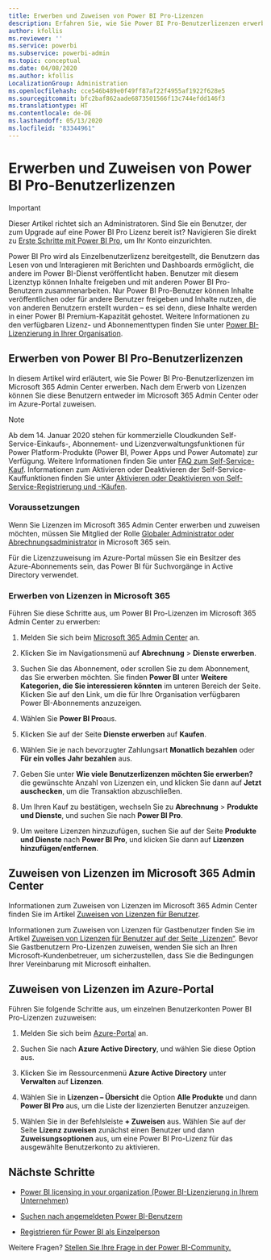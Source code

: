 ```yaml
---
title: Erwerben und Zuweisen von Power BI Pro-Lizenzen
description: Erfahren Sie, wie Sie Power BI Pro-Benutzerlizenzen erwerben und Benutzern zuweisen, damit diese auf Inhalte zugreifen und mit Kollegen im Power BI-Dienst zusammenarbeiten können.
author: kfollis
ms.reviewer: ''
ms.service: powerbi
ms.subservice: powerbi-admin
ms.topic: conceptual
ms.date: 04/08/2020
ms.author: kfollis
LocalizationGroup: Administration
ms.openlocfilehash: cce546b489e0f49ff87af22f4955af1922f628e5
ms.sourcegitcommit: bfc2baf862aade6873501566f13c744efdd146f3
ms.translationtype: HT
ms.contentlocale: de-DE
ms.lasthandoff: 05/13/2020
ms.locfileid: "83344961"
---
```

# <a name="purchase-and-assign-power-bi-pro-user-licenses"></a>Erwerben und Zuweisen von Power BI Pro-Benutzerlizenzen

>[!IMPORTANT]
>Dieser Artikel richtet sich an Administratoren. Sind Sie ein Benutzer, der zum Upgrade auf eine Power BI Pro Lizenz bereit ist? Navigieren Sie direkt zu [Erste Schritte mit Power BI Pro](https://go.microsoft.com/fwlink/?LinkId=2106428&clcid=0x409&cmpid=pbidocs-purchasing-power-bi-pro), um Ihr Konto einzurichten.

Power BI Pro wird als Einzelbenutzerlizenz bereitgestellt, die Benutzern das Lesen von und Interagieren mit Berichten und Dashboards ermöglicht, die andere im Power BI-Dienst veröffentlicht haben. Benutzer mit diesem Lizenztyp können Inhalte freigeben und mit anderen Power BI Pro-Benutzern zusammenarbeiten. Nur Power BI Pro-Benutzer können Inhalte veröffentlichen oder für andere Benutzer freigeben und Inhalte nutzen, die von anderen Benutzern erstellt wurden – es sei denn, diese Inhalte werden in einer Power BI Premium-Kapazität gehostet. Weitere Informationen zu den verfügbaren Lizenz- und Abonnementtypen finden Sie unter [Power BI-Lizenzierung in Ihrer Organisation](service-admin-licensing-organization.md).

## <a name="purchase-power-bi-pro-user-licenses"></a>Erwerben von Power BI Pro-Benutzerlizenzen

In diesem Artikel wird erläutert, wie Sie Power BI Pro-Benutzerlizenzen im Microsoft 365 Admin Center erwerben. Nach dem Erwerb von Lizenzen können Sie diese Benutzern entweder im Microsoft 365 Admin Center oder im Azure-Portal zuweisen.

> [!NOTE]
> Ab dem 14. Januar 2020 stehen für kommerzielle Cloudkunden Self-Service-Einkaufs-, Abonnement- und Lizenzverwaltungsfunktionen für Power Platform-Produkte (Power BI, Power Apps und Power Automate) zur Verfügung. Weitere Informationen finden Sie unter [FAQ zum Self-Service-Kauf](https://docs.microsoft.com/microsoft-365/commerce/subscriptions/self-service-purchase-faq). Informationen zum Aktivieren oder Deaktivieren der Self-Service-Kauffunktionen finden Sie unter [Aktivieren oder Deaktivieren von Self-Service-Registrierung und -Käufen](/service-admin-disable-self-service.md).

### <a name="prerequisites"></a>Voraussetzungen

Wenn Sie Lizenzen im Microsoft 365 Admin Center erwerben und zuweisen möchten, müssen Sie Mitglied der Rolle [Globaler Administrator oder Abrechnungsadministrator](https://support.office.com/article/about-office-365-admin-roles-da585eea-f576-4f55-a1e0-87090b6aaa9d) in Microsoft 365 sein.

Für die Lizenzzuweisung im Azure-Portal müssen Sie ein Besitzer des Azure-Abonnements sein, das Power BI für Suchvorgänge in Active Directory verwendet.

### <a name="purchase-licenses-in-microsoft-365"></a>Erwerben von Lizenzen in Microsoft 365

Führen Sie diese Schritte aus, um Power BI Pro-Lizenzen im Microsoft 365 Admin Center zu erwerben:

1. Melden Sie sich beim [Microsoft 365 Admin Center](https://admin.microsoft.com) an.

2. Klicken Sie im Navigationsmenü auf **Abrechnung** > **Dienste erwerben**.

3. Suchen Sie das Abonnement, oder scrollen Sie zu dem Abonnement, das Sie erwerben möchten. Sie finden **Power BI** unter **Weitere Kategorien, die Sie interessieren könnten** im unteren Bereich der Seite. Klicken Sie auf den Link, um die für Ihre Organisation verfügbaren Power BI-Abonnements anzuzeigen.

4. Wählen Sie **Power BI Pro**aus.

5. Klicken Sie auf der Seite **Dienste erwerben** auf **Kaufen**.

6. Wählen Sie je nach bevorzugter Zahlungsart **Monatlich bezahlen** oder **Für ein volles Jahr bezahlen** aus.

7. Geben Sie unter **Wie viele Benutzerlizenzen möchten Sie erwerben?** die gewünschte Anzahl von Lizenzen ein, und klicken Sie dann auf **Jetzt auschecken**, um die Transaktion abzuschließen.

8. Um Ihren Kauf zu bestätigen, wechseln Sie zu **Abrechnung** > **Produkte und Dienste**, und suchen Sie nach **Power BI Pro**.

9. Um weitere Lizenzen hinzuzufügen, suchen Sie auf der Seite **Produkte und Dienste** nach **Power BI Pro**, und klicken Sie dann auf **Lizenzen hinzufügen/entfernen**.

## <a name="assign-licenses-in-the-microsoft-365-admin-center"></a>Zuweisen von Lizenzen im Microsoft 365 Admin Center

Informationen zum Zuweisen von Lizenzen im Microsoft 365 Admin Center finden Sie im Artikel [Zuweisen von Lizenzen für Benutzer](/office365/admin/manage/assign-licenses-to-users).

Informationen zum Zuweisen von Lizenzen für Gastbenutzer finden Sie im Artikel [Zuweisen von Lizenzen für Benutzer auf der Seite „Lizenzen“](/office365/admin/manage/assign-licenses-to-users#assign-licenses-to-users-on-the-licenses-page). Bevor Sie Gastbenutzern Pro-Lizenzen zuweisen, wenden Sie sich an Ihren Microsoft-Kundenbetreuer, um sicherzustellen, dass Sie die Bedingungen Ihrer Vereinbarung mit Microsoft einhalten.

## <a name="assign-licenses-in-the-azure-portal"></a>Zuweisen von Lizenzen im Azure-Portal

Führen Sie folgende Schritte aus, um einzelnen Benutzerkonten Power BI Pro-Lizenzen zuzuweisen:

1. Melden Sie sich beim [Azure-Portal](https://portal.azure.com/) an.

2. Suchen Sie nach **Azure Active Directory**, und wählen Sie diese Option aus.

3. Klicken Sie im Ressourcenmenü **Azure Active Directory** unter **Verwalten** auf **Lizenzen**.

4. Wählen Sie in **Lizenzen – Übersicht** die Option **Alle Produkte** und dann **Power BI Pro** aus, um die Liste der lizenzierten Benutzer anzuzeigen.

5. Wählen Sie in der Befehlsleiste **+ Zuweisen** aus. Wählen Sie auf der Seite **Lizenz zuweisen** zunächst einen Benutzer und dann **Zuweisungsoptionen** aus, um eine Power BI Pro-Lizenz für das ausgewählte Benutzerkonto zu aktivieren.

## <a name="next-steps"></a>Nächste Schritte

- [Power BI licensing in your organization (Power BI-Lizenzierung in Ihrem Unternehmen)](service-admin-licensing-organization.md)

 - [Suchen nach angemeldeten Power BI-Benutzern](service-admin-access-usage.md)

 - [Registrieren für Power BI als Einzelperson](../fundamentals/service-self-service-signup-for-power-bi.md)

Weitere Fragen? [Stellen Sie Ihre Frage in der Power BI-Community.](https://community.powerbi.com/)
